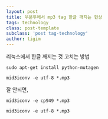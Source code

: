 ```yaml
--- 
layout: post 
title: 우분투에서 mp3 tag 한글 깨지는 현상 
tags: technology  
class: post-template
subclass: 'post tag-technology'  
author: tigim
---  
```

리눅스에서 한글 깨지는 것 고치는 방법  


    sudo apt-get install python-mutagen
    
    mid3iconv -e utf-8 *.mp3  
  
잘 안되면,  
  
    mid3iconv -e cp949 *.mp3
    
    mid3iconv -e utf-8 *.mp3   
      
